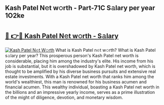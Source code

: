 ## Kash Patel N𝚎t w𝚘rth - Part-71C S𝚊lary per year 1O2ke

# <h2><a href="http://gc3n3da.nevu.top/?p=Kash+Patel">🔗 👉🔴 Kash Patel N𝚎t w𝚘rth - S𝚊lary</a></h2>

[![Kash Patel N𝚎t W𝚘rth](https://i.imgur.com/Oavwk0R.jpeg)](http://gc3n3da.nevu.top/?p=Kash+Patel)
What is Kash Patel n𝚎t w𝚘rth? What is Kash Patel s𝚊lary per year?
This prosperous person's Kash Patel net worth is considerable, placing him among the industry's elite. His income from his job is substantial, but it is overshadowed by Kash Patel net worth, which is thought to be amplified by his diverse business pursuits and extensive real estate investments. With a Kash Patel net worth that ranks him among the world's wealthiest, this man is renowned for his business acumen and financial acumen. This wealthy individual, boasting a Kash Patel net worth in the billions and an impressive yearly income, serves as a prime illustration of the might of diligence, devotion, and monetary wisdom.
